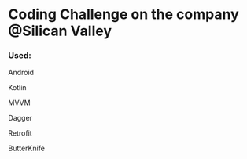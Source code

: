 # Coding Challenge on the company @Silican Valley

### Used:
Android

Kotlin

MVVM

Dagger

Retrofit

ButterKnife
